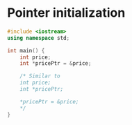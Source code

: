 # Pointer initialization
```c++
#include <iostream>
using namespace std;

int main() {
    int price;
    int *pricePtr = &price;

    /* Similar to 
    int price;
    int *pricePtr;

    *pricePtr = &price;
    */
}
```